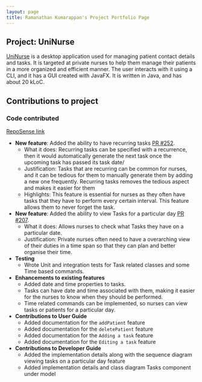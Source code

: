 ```yaml
---
layout: page
title: Ramanathan Kumarappan's Project Portfolio Page
---
```


## Project: UniNurse

[UniNurse](https://ay2223s1-cs2103t-t12-4.github.io/tp/) is a desktop application used for managing patient contact details and tasks.
It is targeted at private nurses to help them manage their patients in a more organized and efficient manner.
The user interacts with it using a CLI, and it has a GUI created with JavaFX. It is written in Java, and has about 20 kLoC.

## Contributions to project

### Code contributed
[RepoSense link](https://nus-cs2103-ay2223s1.github.io/tp-dashboard/?search=ramanathan0908&breakdown=true)
* **New feature**: Added the ability to have recurring tasks [PR #252](https://github.com/AY2223S1-CS2103T-T12-4/tp/pull/252).
    * What it does: Recurring tasks can be specified with a recurrence, then it would automatically generate the next task once the upcoming task has passed its task date/
    * Justification: Tasks that are recurring can be common for nurses, and it can be tedious for them to manually generate them by adding a new one frequently. Recurring tasks removes the tedious aspect and makes it easier for them
    * Highlights: This feature is essential for nurses as they often have tasks that they have to perform every certain interval. This feature allows them to never forget the task.
* **New feature**: Added the ability to view Tasks for a particular day [PR #207](https://github.com/AY2223S1-CS2103T-T12-4/tp/pull/207).
    * What it does: Allows nurses to check what Tasks they have on a particular date.
    * Justification: Private nurses often need to have a overarching view of their duties in a time span so that they can plan and better organise their time.
* **Testing**
    * Wrote Unit and integration tests for Task related classes and some Time based commands.
* **Enhancements to existing features**
    * Added date and time properties to tasks.
    * Tasks can have date and time associated with them, making it easier for the nurses to know when they should be performed.
    * Time related commands can be implemented, so nurses can view tasks or patients for a particular day.
* **Contributions to User Guide**
    * Added documentation for the `addPatient` feature
    * Added documentation for the `deletePatient` feature
    * Added documentation for the `Adding a task` feature
    * Added documentation for the `Editing a task` feature
* **Contributions to Developer Guide**
    * Added the implementation details along with the sequence diagram viewing tasks on a particular day feature
    * Added implementation details and class diagram Tasks component under model
